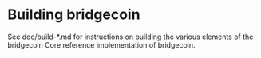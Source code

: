 Building bridgecoin
================

See doc/build-*.md for instructions on building the various
elements of the bridgecoin Core reference implementation of bridgecoin.
